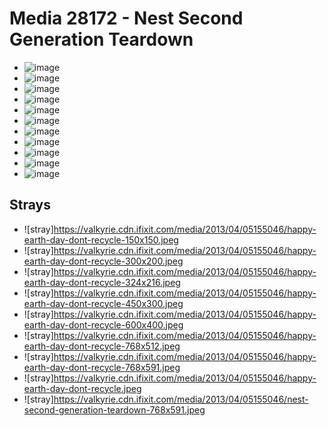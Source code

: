 # Media 28172 - Nest Second Generation Teardown

- ![image](https://valkyrie.cdn.ifixit.com/media/2013/04/05155046/nest-second-generation-teardown-scaled.jpeg)
- ![image](https://valkyrie.cdn.ifixit.com/media/2013/04/05155046/nest-second-generation-teardown-150x150.jpeg)
- ![image](https://valkyrie.cdn.ifixit.com/media/2013/04/05155046/nest-second-generation-teardown-1536x1152.jpeg)
- ![image](https://valkyrie.cdn.ifixit.com/media/2013/04/05155046/nest-second-generation-teardown-2048x1536.jpeg)
- ![image](https://valkyrie.cdn.ifixit.com/media/2013/04/05155046/nest-second-generation-teardown-1200x900.jpeg)
- ![image](https://valkyrie.cdn.ifixit.com/media/2013/04/05155046/nest-second-generation-teardown-300x200.jpeg)
- ![image](https://valkyrie.cdn.ifixit.com/media/2013/04/05155046/nest-second-generation-teardown-600x400.jpeg)
- ![image](https://valkyrie.cdn.ifixit.com/media/2013/04/05155046/nest-second-generation-teardown-1200x800.jpeg)
- ![image](https://valkyrie.cdn.ifixit.com/media/2013/04/05155046/nest-second-generation-teardown-768x512.jpeg)
- ![image](https://valkyrie.cdn.ifixit.com/media/2013/04/05155046/nest-second-generation-teardown-324x216.jpeg)
- ![image](https://valkyrie.cdn.ifixit.com/media/2013/04/05155046/nest-second-generation-teardown-450x300.jpeg)

## Strays
- ![stray]https://valkyrie.cdn.ifixit.com/media/2013/04/05155046/happy-earth-day-dont-recycle-150x150.jpeg
- ![stray]https://valkyrie.cdn.ifixit.com/media/2013/04/05155046/happy-earth-day-dont-recycle-300x200.jpeg
- ![stray]https://valkyrie.cdn.ifixit.com/media/2013/04/05155046/happy-earth-day-dont-recycle-324x216.jpeg
- ![stray]https://valkyrie.cdn.ifixit.com/media/2013/04/05155046/happy-earth-day-dont-recycle-450x300.jpeg
- ![stray]https://valkyrie.cdn.ifixit.com/media/2013/04/05155046/happy-earth-day-dont-recycle-600x400.jpeg
- ![stray]https://valkyrie.cdn.ifixit.com/media/2013/04/05155046/happy-earth-day-dont-recycle-768x512.jpeg
- ![stray]https://valkyrie.cdn.ifixit.com/media/2013/04/05155046/happy-earth-day-dont-recycle-768x591.jpeg
- ![stray]https://valkyrie.cdn.ifixit.com/media/2013/04/05155046/happy-earth-day-dont-recycle.jpeg
- ![stray]https://valkyrie.cdn.ifixit.com/media/2013/04/05155046/nest-second-generation-teardown-768x591.jpeg